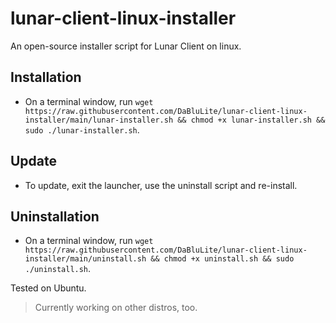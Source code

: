 # lunar-client-linux-installer
An open-source installer script for Lunar Client on linux.

## Installation
* On a terminal window, run `wget https://raw.githubusercontent.com/DaBluLite/lunar-client-linux-installer/main/lunar-installer.sh && chmod +x lunar-installer.sh && sudo ./lunar-installer.sh`.

## Update
* To update, exit the launcher, use the uninstall script and re-install.

## Uninstallation
* On a terminal window, run `wget https://raw.githubusercontent.com/DaBluLite/lunar-client-linux-installer/main/uninstall.sh && chmod +x uninstall.sh && sudo ./uninstall.sh`.

Tested on Ubuntu.

> Currently working on other distros, too.
